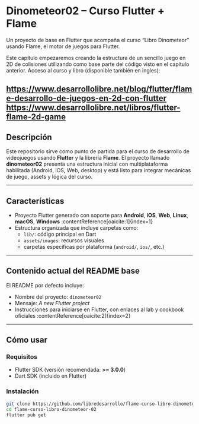 # Dinometeor02 – Curso Flutter + Flame

Un proyecto de base en Flutter que acompaña el curso “Libro Dinometeor” usando Flame, el motor de juegos para Flutter.

Este capítulo empezaremos creando la estructura de un sencillo juego en 2D de colisiones utilizando como base parte del código visto en el capítulo anterior.
Acceso al curso y libro (disponible también en ingles):

https://www.desarrollolibre.net/blog/flutter/flame-desarrollo-de-juegos-en-2d-con-flutter
https://www.desarrollolibre.net/libros/flutter-flame-2d-game
---

##  Descripción

Este repositorio sirve como punto de partida para el curso de desarrollo de videojuegos usando **Flutter** y la librería **Flame**. El proyecto llamado **dinometeor02** presenta una estructura inicial con multiplataforma habilitada (Android, iOS, Web, desktop) y está listo para integrar mecánicas de juego, assets y lógica del curso.

---

##  Características

- Proyecto Flutter generado con soporte para **Android**, **iOS**, **Web**, **Linux**, **macOS**, **Windows** :contentReference[oaicite:1]{index=1}  
- Estructura organizada que incluye carpetas como:
  - `lib/`: código principal en Dart
  - `assets/images`: recursos visuales
  - carpetas específicas por plataforma (`android/`, `ios/`, etc.)

---

##  Contenido actual del README base

El README por defecto incluye:

- Nombre del proyecto: `dinometeor02`  
- Mensaje: *A new Flutter project*  
- Instrucciones para iniciarse en Flutter, con enlaces al lab y cookbook oficiales :contentReference[oaicite:2]{index=2}

---

##  Cómo usar

### Requisitos
- Flutter SDK (versión recomendada: **>= 3.0.0**)
- Dart SDK (incluido en Flutter)

### Instalación
```bash
git clone https://github.com/libredesarrollo/flame-curso-libro-dinometeor-02.git
cd flame-curso-libro-dinometeor-02
flutter pub get
